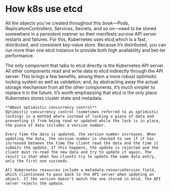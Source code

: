 # How k8s use etcd
All the objects you’ve created throughout this book—Pods, ReplicationControllers, Services, Secrets, and so on—need to be stored somewhere in a persistent manner so their manifests survive API server restarts and failures. For this, Kubernetes uses etcd,which is a fast, distributed, and consistent key-value store. Because it’s distributed, you can run more than one etcd instance to provide both high availability and bet-ter performance. 

The only component that talks to etcd directly is the Kubernetes API server. All other components read and write data to etcd indirectly through the API server. This brings a few benefits, among them a more robust optimistic locking system as well as
validation; and, by abstracting away the actual storage mechanism from all the other components, it’s much simpler to replace it in the future. It’s worth emphasizing that etcd is the only place Kubernetes stores cluster state and metadata.

```
**About optimistic concurrency control**
Optimistic concurrency control (sometimes referred to as optimistic locking) is a method where instead of locking a piece of data and preventing it from being read or updated while the lock is in place, the piece of data includes a version number. 

Every time the data is updated, the version number increases. When updating the data, the version number is checked to see if it has increased between the time the client read the data and the time it submits the update. If this happens, the update is rejected and the client must re-read the new data and try to update it again. The result is that when two clients try to update the same data entry, only the first one succeeds. 

All Kubernetes resources include a metadata.resourceVersion field, which clientsneed to pass back to the API server when updating an object. If the version doesn’t match the one stored in etcd, the API server rejects the update.
```